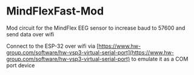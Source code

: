 # MindFlexFast-Mod
 Mod circuit for the MindFlex EEG sensor to increase baud to 57600 and send data over wifi

Connect to the ESP-32 over wifi via [https://www.hw-group.com/software/hw-vsp3-virtual-serial-port](https://www.hw-group.com/software/hw-vsp3-virtual-serial-port) to emulate it as a COM port device

